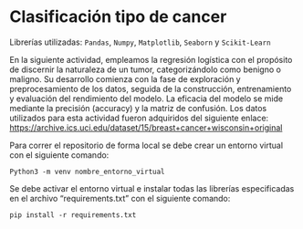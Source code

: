 # Clasificación tipo de cancer

Librerías utilizadas: `Pandas`, `Numpy`, `Matplotlib`, `Seaborn` y `Scikit-Learn`


En la siguiente actividad, empleamos la regresión logística con el propósito de discernir la naturaleza de un tumor, categorizándolo como benigno o maligno. Su desarrollo comienza con la fase de exploración y preprocesamiento de los datos, seguida de la construcción, entrenamiento y evaluación del rendimiento del modelo. La eficacia del modelo se mide mediante la precisión (accuracy) y la matriz de confusión. Los datos utilizados para esta actividad fueron adquiridos del siguiente enlace: https://archive.ics.uci.edu/dataset/15/breast+cancer+wisconsin+original

Para correr el repositorio de forma local se debe crear un entorno virtual con el siguiente comando:

    Python3 -m venv nombre_entorno_virtual

Se debe activar el entorno virtual e instalar todas las librerías especificadas en el archivo “requirements.txt” con el siguiente comando:

    pip install -r requirements.txt
